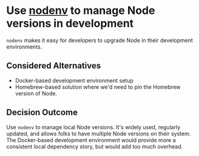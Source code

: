 # Use [nodenv](https://github.com/nodenv/nodenv) to manage Node versions in development

`nodenv` makes it easy for developers to upgrade Node in their development
environments.

## Considered Alternatives

* Docker-based development environment setup
* Homebrew-based solution where we'd need to pin the Homebrew version of Node.


## Decision Outcome

Use `nodenv` to manage local Node versions. It's widely used, regularly updated,
and allows folks to have multiple Node versions on their system. The
Docker-based development environment would provide more a consistent local
dependency story, but would add too much overhead.
